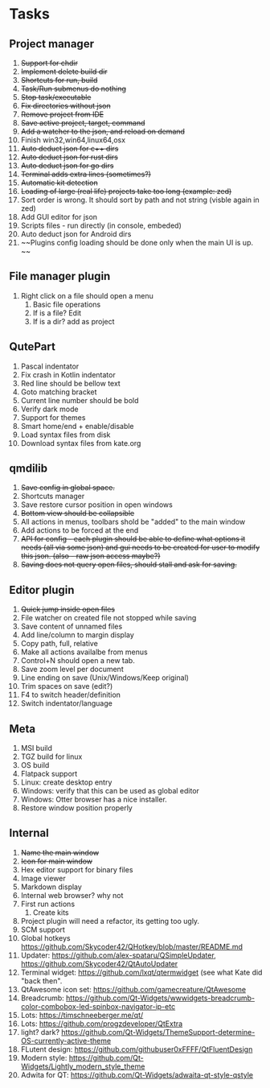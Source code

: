 # Tasks


## Project manager

1. ~~Support for chdir~~
1. ~~Implement delete build dir~~
1. ~~Shortcuts for run, build~~
1. ~~Task/Run submenus do nothing~~
1. ~~Stop task/executable~~
1. ~~Fix directories without json~~
1. ~~Remove project from IDE~~
1. ~~Save active project, target, command~~
1. ~~Add a watcher to the json, and reload on demand~~
1. Finish win32,win64,linux64,osx
1. ~~Auto deduct json for c++ dirs~~
1. ~~Auto deduct json for rust dirs~~
1. ~~Auto deduct json for go dirs~~
1. ~~Terminal adds extra lines (sometimes?)~~
1. ~~Automatic kit detection~~
1. ~~Loading of large (real life) projects take too long (example: zed)~~
1. Sort order is wrong. It should sort by path and not string (visble again in zed)
1. Add GUI editor for json
1. Scripts files - run directly (in console, embeded)
1. Auto deduct json for Android dirs
1. ~~Plugins config loading should be done only when the main UI is up. ~~

## File manager plugin

1. Right click on a file should open a menu
    1. Basic file operations
    1. If is a file? Edit
    1. If is a dir? add as project

## QutePart

1. Pascal indentator
1. Fix crash in Kotlin indentator
1. Red line should be bellow text
1. Goto matching bracket
1. Current line number should be bold
1. Verify dark mode
1. Support for themes
1. Smart home/end + enable/disable
1. Load syntax files from disk
1. Download syntax files from kate.org

## qmdilib

1. ~~Save config in global space.~~
1. Shortcuts manager
1. Save restore cursor position in open windows
1. ~~Bottom view should be collapsible~~
1. All actions in menus, toolbars shold be "added" to the main window
1. Add actions to be forced at the end
1. ~~API for config - each plugin should be able to define
   what options it needs (all via some json) and gui
   needs to be created for user to modify this json. (also - raw json
   access maybe?)~~
1. ~~Saving does not query open files, should stall and ask for saving.~~

## Editor plugin

1. ~~Quick jump inside open files~~
1. File watcher on created file not stopped while saving
1. Save content of unnamed files
1. Add line/column to margin display
1. Copy path, full, relative
1. Make all actions availalbe from menus
1. Control+N should open a new tab.
1. Save zoom level per document
1. Line ending on save (Unix/Windows/Keep original)
1. Trim spaces on save (edit?)
1. F4 to switch header/definition
1. Switch indentator/language

## Meta

1. MSI build
1. TGZ build for linux
1. OS build
1. Flatpack support
1. Linux: create desktop entry
1. Windows: verify that this can be used as global editor
1. Windows: Otter browser has a nice installer.
1. Restore window position properly


## Internal

1. ~~Name the main window~~
1. ~~Icon for main window~~
1. Hex editor support for binary files
1. Image viewer
1. Markdown display
1. Internal web browser? why not
1. First run actions
    1. Create kits
1. Project plugin will need a refactor, its getting too ugly.
1. SCM support
1. Global hotkeys https://github.com/Skycoder42/QHotkey/blob/master/README.md
1. Updater: https://github.com/alex-spataru/QSimpleUpdater, https://github.com/Skycoder42/QtAutoUpdater
1. Terminal widget: https://github.com/lxqt/qtermwidget (see what Kate did "back then".
1. QtAwesome icon set: https://github.com/gamecreature/QtAwesome
1. Breadcrumb: https://github.com/Qt-Widgets/wwwidgets-breadcrumb-color-combobox-led-spinbox-navigator-ip-etc
1. Lots: https://timschneeberger.me/qt/
1. Lots: https://github.com/progzdeveloper/QtExtra
1. light? dark? https://github.com/Qt-Widgets/ThemeSupport-determine-OS-currently-active-theme
1. FLutent design: https://github.com/githubuser0xFFFF/QtFluentDesign
1. Modern style: https://github.com/Qt-Widgets/Lightly_modern_style_theme
1. Adwita for QT: https://github.com/Qt-Widgets/adwaita-qt-style-qstyle
